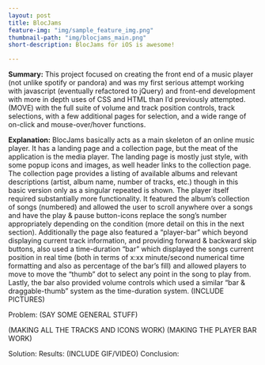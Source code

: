 ```yaml
---
layout: post
title: BlocJams
feature-img: "img/sample_feature_img.png"
thumbnail-path: "img/blocjams_main.png"
short-description: BlocJams for iOS is awesome!

---
```

**Summary:**  This project focused on creating the front end of a music player (not unlike spotify or pandora) and was my first serious attempt working with javascript (eventually refactored to jQuery) and front-end development with more in depth uses of CSS and HTML than I’d previously attempted. (MOVE) with the full suite of volume and track position controls, track selections, with a few additional pages for selection, and a wide range of on-click and mouse-over/hover functions.

**Explanation:** BlocJams basically acts as a main skeleton of an online music player. It has a landing page and a collection page, but the meat of the application is the media player.  The landing page is mostly just style, with some popup icons and images, as well header links to the collection page. The collection page provides a listing of available albums and relevant descriptions (artist, album name, number of tracks, etc.) though in this basic version only as a singular repeated is shown. The player itself required substantially more functionality. It featured the album’s collection of songs (numbered) and allowed the user to scroll anywhere over a songs and have the play & pause button-icons replace the song’s number appropriately depending on the condition (more detail on this in the next section). Additionally the page also featured a “player-bar” which beyond displaying current track information, and providing forward & backward skip buttons, also used a time-duration “bar” which displayed the songs current position in real time (both in terms of x:xx minute/second numerical time formatting and also as percentage of the bar’s fill) and allowed players to move to move the “thumb” dot to select any point in the song to play from. Lastly, the bar also provided volume controls which used a similar “bar & draggable-thumb” system as the time-duration system. (INCLUDE PICTURES)

Problem: (SAY SOME GENERAL STUFF)

(MAKING ALL THE TRACKS AND ICONS WORK)
(MAKING THE PLAYER BAR WORK)

Solution:
Results: (INCLUDE GIF/VIDEO)
Conclusion:
